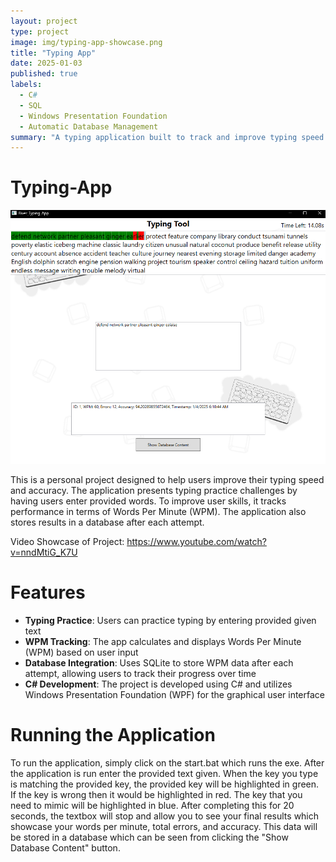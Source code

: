 ```yaml
---
layout: project
type: project
image: img/typing-app-showcase.png
title: "Typing App"
date: 2025-01-03
published: true
labels:
  - C#
  - SQL
  - Windows Presentation Foundation
  - Automatic Database Management
summary: "A typing application built to track and improve typing speed."
---
```



# Typing-App

<img width="600px" class="w3-round" src="../img/typing-app-showcase.png">


This is a personal project designed to help users improve their typing speed and accuracy. The application presents typing practice challenges by having users enter provided words. To improve user skills, it tracks performance in terms of Words Per Minute (WPM). The application also stores results in a database after each attempt.

Video Showcase of Project: https://www.youtube.com/watch?v=nndMtiG_K7U
# Features

- **Typing Practice**: Users can practice typing by entering provided given text
- **WPM Tracking**: The app calculates and displays Words Per Minute (WPM) based on user input
- **Database Integration**: Uses SQLite to store WPM data after each attempt, allowing users to track their progress over time
- **C# Development**: The project is developed using C# and utilizes Windows Presentation Foundation (WPF) for the graphical user interface


# Running the Application

To run the application, simply click on the start.bat which runs the exe. After the application is run enter the provided text given. When the key you type is matching the provided key, the provided key will be highlighted in green. If the key is wrong then it would be highlighted in red. The key that you need to mimic will be highlighted in blue. After completing this for 20 seconds, the textbox will stop and allow you to see your final results which showcase your words per minute, total errors, and accuracy. This data will be stored in a database which can be seen from clicking the "Show Database Content" button.


